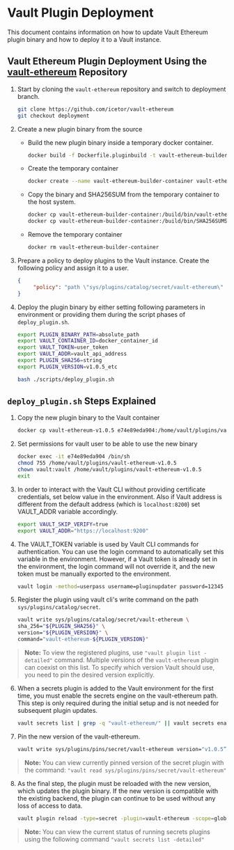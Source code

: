 # Vault Plugin Deployment
This document contains information on how to update Vault Ethereum plugin binary and how to deploy it to a Vault instance.

## Vault Ethereum Plugin Deployment Using the [vault-ethereum](https://github.com/icetor/vault-ethereum/tree/master) Repository
1. Start by cloning the ```vault-ethereum``` repository and switch to deployment branch. 
    ```bash
    git clone https://github.com/icetor/vault-ethereum
    git checkout deployment
    ```

2. Create a new plugin binary from the source
   
   - Build the new plugin binary inside a temporary docker container.
        ```bash
        docker build -f Dockerfile.pluginbuild -t vault-ethereum-builder .
        ```
   - Create the temporary container 
        ```bash
        docker create --name vault-ethereum-builder-container vault-ethereum-builder
        ```
   - Copy the binary and SHA256SUM from the temporary container to the host system. 
        ```bash
        docker cp vault-ethereum-builder-container:/build/bin/vault-ethereum ./vault-ethereum-v1.0.5
        docker cp vault-ethereum-builder-container:/build/bin/SHA256SUMS .
        ```
   - Remove the temporary container
        ```bash
        docker rm vault-ethereum-builder-container
        ```

3. Prepare a policy to deploy plugins to the Vault instance. Create the following policy and assign it to a user.
     ```json
     {
          "policy": "path \"sys/plugins/catalog/secret/vault-ethereum\" {\n  capabilities = [\"create\", \"update\", \"delete\", \"read\", \"sudo\"]\n}\n\npath \"sys/plugins/pins/secret/vault-ethereum\" {\n  capabilities = [\"create\", \"update\", \"delete\", \"read\", \"sudo\"]\n}\n\npath \"sys/plugins/reload/secret/vault-ethereum\" {\n  capabilities = [\"update\", \"sudo\"]\n}\n\npath \"sys/plugins/pins\" {\n  capabilities = [\"read\", \"list\"]\n}\n\npath \"sys/plugins/pins/*\" {\n  capabilities = [\"read\", \"list\"]\n}\n\npath \"sys/mounts\" {\n  capabilities = [\"read\", \"list\"]\n}\n\npath \"sys/mounts/vault-ethereum\" {\n  capabilities = [\"create\", \"update\", \"read\", \"sudo\"]\n}\n\npath \"sys/plugins/catalog\" {\n  capabilities = [\"read\", \"list\"]\n}\n"
     }
     ```

4. Deploy the plugin binary by either setting following parameters in environment or providing them during the script phases of ```deploy_plugin.sh```.
     ```bash
     export PLUGIN_BINARY_PATH=absolute_path
     export VAULT_CONTAINER_ID=docker_container_id
     export VAULT_TOKEN=user_token
     export VAULT_ADDR=vault_api_address
     export PLUGIN_SHA256=string
     export PLUGIN_VERSION=v1.0.5_etc

     bash ./scripts/deploy_plugin.sh
     ```

## ```deploy_plugin.sh``` Steps Explained 
1. Copy the new plugin binary to the Vault container 
     ```bash
     docker cp vault-ethereum-v1.0.5 e74e89eda904:/home/vault/plugins/vault-ethereum-v1.0.5
     ```

2. Set permissions for vault user to be able to use the new binary 
     ```bash
     docker exec -it e74e89eda904 /bin/sh
     chmod 755 /home/vault/plugins/vault-ethereum-v1.0.5
     chown vault:vault /home/vault/plugins/vault-ethereum-v1.0.5
     exit
     ```

3. In order to interact with the Vault CLI without providing certificate credentials, set below value in the environment. Also if Vault address is different from the default address (which is ```localhost:8200```) set VAULT_ADDR variable accordingly.
     ```bash
     export VAULT_SKIP_VERIFY=true
     export VAULT_ADDR="https://localhost:9200"
     ```

4. The VAULT_TOKEN variable is used by Vault CLI commands for authentication. You can use the login command to automatically set this variable in the environment. However, if a Vault token is already set in the environment, the login command will not override it, and the new token must be manually exported to the environment.
     ```bash
     vault login -method=userpass username=pluginupdater password=12345
     ```

5. Register the plugin using vault cli's write command on the path ```sys/plugins/catalog/secret```.
     ```bash
     vault write sys/plugins/catalog/secret/vault-ethereum \
     sha_256="${PLUGIN_SHA256}" \
     version="${PLUGIN_VERSION}" \
     command="vault-ethereum-${PLUGIN_VERSION}"
     ```

> **Note:** To view the registered plugins, use ```"vault plugin list -detailed"``` command. Multiple versions of the `vault-ethereum` plugin can coexist on this list. To specify which version Vault should use, you need to pin the desired version explicitly.


6. When a secrets plugin is added to the Vault environment for the first time, you must enable the secrets engine on the vault-ethereum path. This step is only required during the initial setup and is not needed for subsequent plugin updates. 
     ```bash 
     vault secrets list | grep -q "vault-ethereum/" || vault secrets enable -path=vault-ethereum -plugin-name=vault-ethereum plugin
     ```

7. Pin the new version of the vault-ethereum.
     ```bash
     vault write sys/plugins/pins/secret/vault-ethereum version="v1.0.5”
     ```

> **Note:** You can view currently pinned version of the secret plugin with the command: `"vault read sys/plugins/pins/secret/vault-ethereum"`

8. As the final step, the plugin must be reloaded with the new version, which updates the plugin binary. If the new version is compatible with the existing backend, the plugin can continue to be used without any loss of access to data.
     ```bash
     vault plugin reload -type=secret -plugin=vault-ethereum -scope=global
     ```

> **Note:** You can view the current status of running secrets plugins using the following command `"vault secrets list -detailed"`